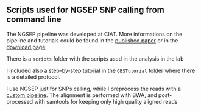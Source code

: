 ## Scripts used for NGSEP SNP calling from command line

The NGSEP pipeline was developed at CIAT. More informations on the pipeline and tutorials could be found in the [published paper](http://www.ncbi.nlm.nih.gov/pubmed/24413664) or in the [download page](https://sourceforge.net/projects/ngsep/)

There is a `scripts` folder with the scripts used in the analysis in the lab

I included also a step-by-step tutorial in the `GBSTutorial` folder where there is a detailed protocol. 

I use NGSEP just for SNPs calling, while I preprocess the reads with a [custom pipeline](https://github.com/aariani/GBSprep). The alignment is performed with BWA, and post-processed with samtools for keeping only high quality aligned reads

